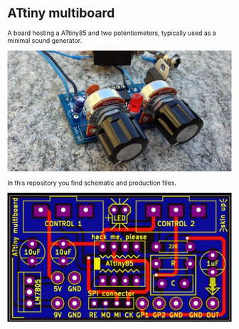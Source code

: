 # ATtiny multiboard

A board hosting a ATtiny85 and two potentiometers, typically used as a minimal sound generator.

![ATtiny multiboard](Images/ATtiny_multiboard.jpg)

In this repository you find schematic and production files.

![ATtiny multiboard](Images/ATtiny_Gerber_view.jpg)





